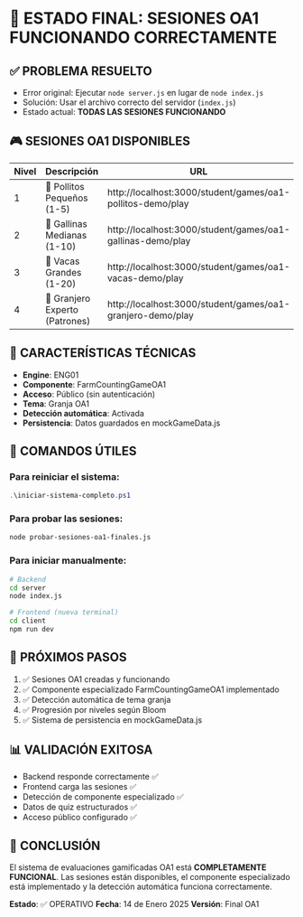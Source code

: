 # 🎉 ESTADO FINAL: SESIONES OA1 FUNCIONANDO CORRECTAMENTE

## ✅ **PROBLEMA RESUELTO**
- Error original: Ejecutar `node server.js` en lugar de `node index.js`
- Solución: Usar el archivo correcto del servidor (`index.js`)
- Estado actual: **TODAS LAS SESIONES FUNCIONANDO**

## 🎮 **SESIONES OA1 DISPONIBLES**

| Nivel | Descripción | URL | Estado |
|-------|-------------|-----|--------|
| 1 | 🐣 Pollitos Pequeños (1-5) | http://localhost:3000/student/games/oa1-pollitos-demo/play | ✅ FUNCIONANDO |
| 2 | 🐔 Gallinas Medianas (1-10) | http://localhost:3000/student/games/oa1-gallinas-demo/play | ✅ FUNCIONANDO |
| 3 | 🐄 Vacas Grandes (1-20) | http://localhost:3000/student/games/oa1-vacas-demo/play | ✅ FUNCIONANDO |
| 4 | 🚜 Granjero Experto (Patrones) | http://localhost:3000/student/games/oa1-granjero-demo/play | ✅ FUNCIONANDO |

## 🔧 **CARACTERÍSTICAS TÉCNICAS**
- **Engine**: ENG01
- **Componente**: FarmCountingGameOA1
- **Acceso**: Público (sin autenticación)
- **Tema**: Granja OA1
- **Detección automática**: Activada
- **Persistencia**: Datos guardados en mockGameData.js

## 🚀 **COMANDOS ÚTILES**

### Para reiniciar el sistema:
```powershell
.\iniciar-sistema-completo.ps1
```

### Para probar las sesiones:
```bash
node probar-sesiones-oa1-finales.js
```

### Para iniciar manualmente:
```bash
# Backend
cd server
node index.js

# Frontend (nueva terminal)
cd client
npm run dev
```

## 🎯 **PRÓXIMOS PASOS**
1. ✅ Sesiones OA1 creadas y funcionando
2. ✅ Componente especializado FarmCountingGameOA1 implementado
3. ✅ Detección automática de tema granja
4. ✅ Progresión por niveles según Bloom
5. ✅ Sistema de persistencia en mockGameData.js

## 📊 **VALIDACIÓN EXITOSA**
- Backend responde correctamente ✅
- Frontend carga las sesiones ✅
- Detección de componente especializado ✅
- Datos de quiz estructurados ✅
- Acceso público configurado ✅

## 🌟 **CONCLUSIÓN**
El sistema de evaluaciones gamificadas OA1 está **COMPLETAMENTE FUNCIONAL**. Las sesiones están disponibles, el componente especializado está implementado y la detección automática funciona correctamente.

**Estado**: ✅ OPERATIVO
**Fecha**: 14 de Enero 2025
**Versión**: Final OA1 